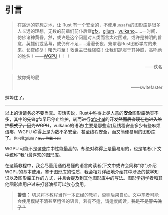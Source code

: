# 引言

 > 在遥远的梦想之地，让 Rust 有一个安全的，不使用`unsafe`的图形库是很多人长远的理想，无数的前辈们前仆后继[gfx](https://github.com/gfx-rs/gfx/tree/pre-ll)，[glium](https://github.com/glium/glium)，[vulkano](https://github.com/vulkano-rs/vulkano)……一时间，仿佛诸神黄昏。然，或许是这个问题对人类而言太过困难，或许是神明的旨意，英雄们或落幕，或仍有不足……漫漫长夜，笼罩着Rust图形学库的未来。长夜终尽！曙光将至！救世主已经降临！让我们跪服于其神威，高呼祂的姓名！——[WGPU](https://github.com/gfx-rs/wgpu)！！！
> <p align="right">——佚名</p>

> 放你妈的屁
> <p align="right">——switefaster</p>

蚌埠住了。

---

以上的话请务必不要当真。实话实说，Rust中称得上尽人意的**安全**图形库确实不多，其中的先锋gfx早已停止维护，转而进行[gfx-hal](https://github.com/gfx-rs/gfx)的开发~~然而后者现在也进入维护模式了，因为WGPU~~，vulkano的语法(主要是那些宏)及线程安全多少有些麻烦~~蛋疼~~，WGPU 称得上是为数不多安全，甚至线程安全，而又简便易用的图形库了。<small>你问我glium？~~GL，狗都不用~~</small>

WGPU 可能不是这些库中性能最高的，却绝对称得上是最易用的，也是笔者(下文中统称"我")最喜欢的图形库。

在这篇教程中，我会尽量用通俗易懂的语言向读者(下文中或许会简称"你")介绍WGPU的基本使用。鉴于图形库的性质，我会相对详细地介绍其中涉及的数学知识以及图形库工作的方式，并且会提及到其他图形库中的写法。图形学初学者和其他图形库用户过来打酱油都可以放心食用。

> __警告：__ 切忌将本教程当作一本正经的教程，否则后果自负。文中笔者可能会使用模糊不清甚至粗俗的语言，若有不适，请适度阅读。~~我是不是警告晚了？~~
